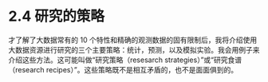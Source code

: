 # 2.4 研究的策略
才了解了大数据常有的 10 个特性和精确的观测数据的固有限制后，我将介绍使用大数据资源进行研究的三个主要策略：统计，预测，以及模拟实验。我会用例子来介绍这些方法。这可能叫做“研究策略（resesarch strategies）”或“研究食谱（research recipes）”。这些策略既不是相互矛盾的，也不是面面俱到的。
